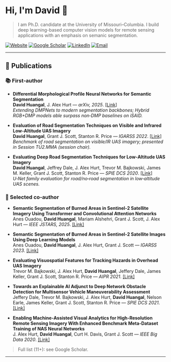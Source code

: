 # Hi, I'm David 👋

> I am Ph.D. candidate at the University of Missouri–Columbia. I build deep learning-based computer vision models for remote sensing applications with an emphasis on semanic segmentation.

[![Website](https://img.shields.io/badge/Website-000?style=flat\&logo=About.me\&logoColor=white)](https://davidhuangal.bearblog.dev/)
[![Google Scholar](https://img.shields.io/badge/Scholar-4285F4?style=flat\&logo=googlescholar\&logoColor=white)](https://scholar.google.com/citations?user=C8obXZcAAAAJ&hl=en&oi=ao)
[![LinkedIn](https://img.shields.io/badge/LinkedIn-0A66C2?style=flat\&logo=linkedin\&logoColor=white)](https://www.linkedin.com/in/david-huangal/)
[![Email](https://img.shields.io/badge/Email-333?style=flat\&logo=gmail\&logoColor=white)](mailto:<dh439@umsystem.edu>)

---

## 🔬 Publications

### 📚 First‑author
- **Differential Morphological Profile Neural Networks for Semantic Segmentation**  
  **David Huangal**, J. Alex Hurt — *arXiv, 2025*. [[Link]](https://arxiv.org/abs/2509.04268)  
  *Extending DMPNets to modern segmentation backbones; Hybrid RGB+DMP models able surpass non‑DMP baselines on iSAID.*  

- **Evaluation of Road Segmentation Techniques on Visible and Infrared Low‑Altitude UAS Imagery**  
  **David Huangal**, Grant J. Scott, Stanton R. Price — *IGARSS 2022*. [[Link]](https://www.igarss2022.org/view_paper.php?PaperNum=2156)  
  *Benchmark of road segmentation on visible/IR UAS imagery; presented in Session TU2.MMA (session chair).*  

- **Evaluating Deep Road Segmentation Techniques for Low‑Altitude UAS Imagery**  
  **David Huangal**, Jeffrey Dale, J. Alex Hurt, Trevor M. Bajkowski, James M. Keller, Grant J. Scott, Stanton R. Price — *SPIE DCS 2020*. [[Link]](https://doi.org/10.1117/12.2557610)  
  *U‑Net family evaluation for road/no‑road segmentation in low‑altitude UAS scenes.*

### 👥 Selected co‑author
- **Semantic Segmentation of Burned Areas in Sentinel‑2 Satellite Imagery Using Transformer and Convolutional Attention Networks**  
  Anes Ouadou, **David Huangal**, Mariam Alshehri, Grant J. Scott, J. Alex Hurt — *IEEE JSTARS, 2025*. [[Link]](https://ieeexplore.ieee.org/document/11071946)

- **Semantic Segmentation of Burned Areas in Sentinel‑2 Satellite Images Using Deep Learning Models**  
  Anes Ouadou, **David Huangal**, J. Alex Hurt, Grant J. Scott — *IGARSS 2023*. [[Link]](https://2023.ieeeigarss.org/view_paper.php?PaperNum=3940)

- **Evaluating Visuospatial Features for Tracking Hazards in Overhead UAS Imagery**  
  Trevor M. Bajkowski, J. Alex Hurt, **David Huangal**, Jeffery Dale, James Keller, Grant J. Scott, Stanton R. Price — *AIPR 2021*. [[Link]](https://ieeexplore.ieee.org/abstract/document/9762206)

- **Towards an Explainable AI Adjunct to Deep Network Obstacle Detection for Multisensor Vehicle Maneuverability Assessment**  
  Jeffery Dale, Trevor M. Bajkowski, J. Alex Hurt, **David Huangal**, Nelson Earle, James Keller, Grant J. Scott, Stanton R. Price — *SPIE DCS 2021*. [[Link]](https://doi.org/10.1117/12.2585906)

- **Enabling Machine‑Assisted Visual Analytics for High‑Resolution Remote Sensing Imagery With Enhanced Benchmark Meta‑Dataset Training of NAS Neural Networks**  
  J. Alex Hurt, **David Huangal**, Curt H. Davis, Grant J. Scott — *IEEE Big Data 2020*. [[Link]](https://ieeexplore.ieee.org/abstract/document/9378199)

> Full list (11+): see Google Scholar.

---
